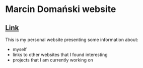 # Marcin Domański website
## [Link](https://marcindomanski1.github.io/)

This is my personal website presenting some information about:
+ myself 
+ links to other websites that I found interesting
+ projects that I am currently working on
